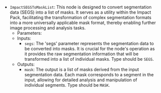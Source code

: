 - `ImpactSEGSToMaskList`: This node is designed to convert segmentation data (SEGS) into a list of masks. It serves as a utility within the Impact Pack, facilitating the transformation of complex segmentation formats into a more universally applicable mask format, thereby enabling further image processing and analysis tasks.
    - Parameters:
    - Inputs:
        - `segs`: The 'segs' parameter represents the segmentation data to be converted into masks. It is crucial for the node's operation as it provides the raw segmentation information that will be transformed into a list of individual masks. Type should be `SEGS`.
    - Outputs:
        - `mask`: The output is a list of masks derived from the input segmentation data. Each mask corresponds to a segment in the input, allowing for detailed analysis and manipulation of individual segments. Type should be `MASK`.
